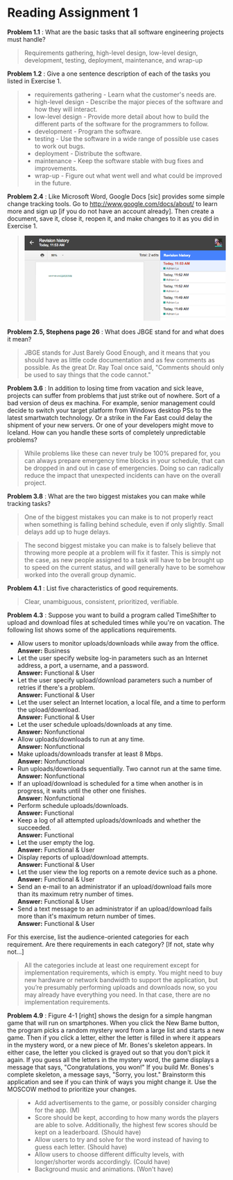 # Reading Assignment 1

**Problem 1.1**
:  What are the basic tasks that all software engineering projects must handle?
> Requirements gathering, high-level design, low-level design, development, testing, deployment, maintenance, and wrap-up

**Problem 1.2**
: Give a one sentence description of each of the tasks you listed in Exercise 1.
> * requirements gathering - Learn what the customer's needs are.
> * high-level design - Describe the major pieces of the software and how they will interact.
> * low-level design - Provide more detail about how to build the different parts of the software for the programmers to follow.
> * development - Program the software.
> * testing - Use the software in a wide range of possible use cases to work out bugs.
> * deployment - Distribute the software.
> * maintenance - Keep the software stable with bug fixes and improvements.
> * wrap-up - Figure out what went well and what could be improved in the future.

**Problem 2.4**
: Like Microsoft Word, Google Docs [sic] provides some simple change tracking tools. Go to http://www.google.com/docs/about/ to learn more and sign up [if you do not have an account already]. Then create a document, save it, close it, reopen it, and make changes to it as you did in Exercise 1.
> ![Google Docs Revision History](images/google_docs_pic.PNG)

**Problem 2.5, Stephens page 26**
: What does JBGE stand for and what does it mean?
> JBGE stands for Just Barely Good Enough, and it means that you should have as little code documentation and as few comments as possible. As the great Dr. Ray Toal once said, "Comments should only be used to say things that the code cannot."

**Problem 3.6**
: In addition to losing time from vacation and sick leave, projects can suffer from problems that just strike out of nowhere. Sort of a bad version of deus ex machina. For example, senior management could decide to switch your target platform from Windows desktop PSs to the latest smartwatch technology. Or a strike in the Far East could delay the shipment of your new servers. Or one of your developers might move to Iceland. How can you handle these sorts of completely unpredictable problems?
> While problems like these can never truly be 100% prepared for, you can always prepare emergency time blocks in your schedule, that can be dropped in and out in case of emergencies. Doing so can radically reduce the impact that unexpected incidents can have on the overall project.

**Problem 3.8**
: What are the two biggest mistakes you can make while tracking tasks?
> One of the biggest mistakes you can make is to not properly react when something is falling behind schedule, even if only slightly. Small delays add up to huge delays.

> The second biggest mistake you can make is to falsely believe that throwing more people at a problem will fix it faster. This is simply not the case, as new people assigned to a task will have to be brought up to speed on the current status, and will generally have to be somehow worked into the overall group dynamic.

**Problem 4.1**
: List five characteristics of good requirements.
> Clear, unambiguous, consistent, prioritized, verifiable.

**Problem 4.3**
: Suppose you want to build a program called TimeShifter to upload and download files at scheduled times while you're on vacation. The following list shows some of the applications requirements.

  * Allow users to monitor uploads/downloads while away from the office. <br>
    **Answer:** Business
  * Let the user specify website log-in parameters such as an Internet address, a port, a username, and a password. <br>
    **Answer:** Functional & User
  * Let the user specify upload/download parameters such a number of retries if there's a problem. <br>
    **Answer:** Functional & User
  * Let the user select an Internet location, a local file, and a time to perform the upload/download. <br>
    **Answer:** Functional & User
  * Let the user schedule uploads/downloads at any time. <br>
    **Answer:** Nonfunctional
  * Allow uploads/downloads to run at any time. <br>
    **Answer:** Nonfunctional
  * Make uploads/downloads transfer at least 8 Mbps. <br>
    **Answer:** Nonfunctional
  * Run uploads/downloads sequentially. Two cannot run at the same time. <br>
    **Answer:** Nonfunctional
  * If an upload/download is scheduled for a time when another is in progress, it waits until the other one finishes. <br>
    **Answer:** Nonfunctional
  * Perform schedule uploads/downloads. <br>
    **Answer:** Functional
  * Keep a log of all attempted uploads/downloads and whether the succeeded. <br>
    **Answer:** Functional
  * Let the user empty the log. <br>
    **Answer:** Functional & User
  * Display reports of upload/download attempts. <br>
    **Answer:** Functional & User
  * Let the user view the log reports on a remote device such as a phone. <br>
    **Answer:** Functional & User
  * Send an e-mail to an administrator if an upload/download fails more than its maximum retry number of times. <br>
    **Answer:** Functional & User
  * Send a text message to an administrator if an upload/download fails more than it's maximum return number of times. <br>
    **Answer:** Functional & User

For this exercise, list the audience-oriented categories for each requirement. Are there requirements in each category? [If not, state why not…]
> All the categories include at least one requirement except for implementation requirements, which is empty. You might need to buy new hardware or network bandwidth to support the application, but you’re presumably performing uploads and downloads now, so you may already have everything you need. In that case, there are no implementation requirements.

**Problem 4.9**
: Figure 4-1 [right] shows the design for a simple hangman game that will run on smartphones. When you click the New Bame button, the program picks a random mystery word from a large list and starts a new game. Then if you click a letter, either the letter is filled in where it appears in the mystery word, or a new piece of Mr. Bones's skeleton appears. In either case, the letter you clicked is grayed out so that you don't pick it again. If you guess all the letters in the mystery word, the game displays a message that says, "Congratulations, you won!" If you build Mr. Bones's complete skeleton, a message says, "Sorry, you lost." Brainstorm this application and see if you can think of ways you might change it. Use the MOSCOW method to prioritize your changes.
> * Add advertisements to the game, or possibly consider charging for the app. (M)
> * Score should be kept, according to how many words the players are able to solve. Additionally, the highest few scores should be kept on a leaderboard. (Should have)
> * Allow users to try and solve for the word instead of having to guess each letter. (Should have)
> * Allow users to choose different difficulty levels, with longer/shorter words accordingly. (Could have)
> * Background music and animations. (Won't have)
